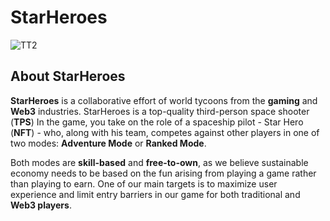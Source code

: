 # StarHeroes
![TT2](https://user-images.githubusercontent.com/111981797/186460448-a31a0fb0-1d25-4462-9df2-687da23cb69e.png)
## About StarHeroes 
__StarHeroes__ is a collaborative effort of world tycoons from the __gaming__ and __Web3__ industries.
StarHeroes is a top-quality third-person space shooter (__TPS__) In the game, you take on the role of a spaceship pilot - Star Hero (__NFT__) - who, along with his team, competes against other players in one of two modes: __Adventure Mode__ or __Ranked Mode__. 

Both modes are __skill-based__ and __free-to-own__, as we believe sustainable economy needs to be based on the fun arising from playing a game rather than playing to earn.  One of our main targets is to maximize user experience and limit entry barriers in our game for both traditional and __Web3 players__. 
